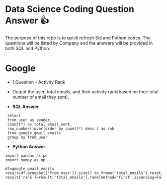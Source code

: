 
# Data Science Coding Question Answer :+1:

The purpose of this repo is to quick refresh Sql and Python codes. The questions will be listed by Company and the answers will be provided in both SQL and Python.

# Google

* 1.Question - Activity Rank
* Output the user, total emails, and their activity rank(based on their total number of email they sent).

* **SQL Answer**
```
 select 
 from_user as sender,
 count(*) as total_email_sent,
 row_number()over(order by count(*) desc ) as rnk
 from google_gmail_emails
 group by from_user
 ```

* **Python Answer**
 ```
 import pandas as pd
 import numpy as np

 df=google_gmail_emails
 result=df.groupby(['from_user']).size().to_frame('total_emails').reset_index()
 result['rank']=result['total_emails'].rank(method='first',ascending=False)
```
